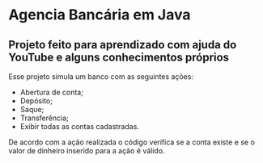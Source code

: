 # Agencia Bancária em Java
## Projeto feito para aprendizado com ajuda do YouTube e alguns conhecimentos próprios

<a> Esse projeto simula um banco com as seguintes ações: </a>
- Abertura de conta;
- Depósito;
- Saque;
- Transferência;
- Exibir todas as contas cadastradas.

<a> De acordo com a ação realizada o código verifica se a conta existe e se o valor de dinheiro inserido para a ação é válido. </a>
